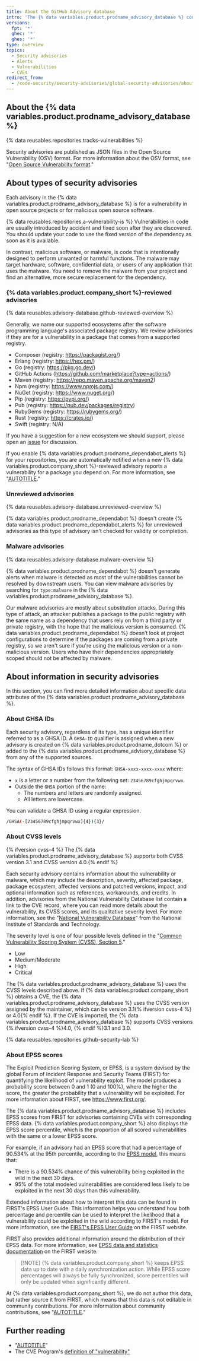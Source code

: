 ```yaml
---
title: About the GitHub Advisory database
intro: 'The {% data variables.product.prodname_advisory_database %} contains a list of known security vulnerabilities and malware, grouped in three categories: {% data variables.product.company_short %}-reviewed advisories, unreviewed advisories, and malware advisories.'
versions:
  fpt: '*'
  ghec: '*'
  ghes: '*'
type: overview
topics:
  - Security advisories
  - Alerts
  - Vulnerabilities
  - CVEs
redirect_from:
  - /code-security/security-advisories/global-security-advisories/about-the-github-advisory-database
---
```


## About the {% data variables.product.prodname_advisory_database %}

{% data reusables.repositories.tracks-vulnerabilities %}

Security advisories are published as JSON files in the Open Source Vulnerability (OSV) format. For more information about the OSV format, see "[Open Source Vulnerability format](https://ossf.github.io/osv-schema/)."

## About types of security advisories

Each advisory in the {% data variables.product.prodname_advisory_database %} is for a vulnerability in open source projects or for malicious open source software.

{% data reusables.repositories.a-vulnerability-is %} Vulnerabilities in code are usually introduced by accident and fixed soon after they are discovered. You should update your code to use the fixed version of the dependency as soon as it is available.

In contrast, malicious software, or malware, is code that is intentionally designed to perform unwanted or harmful functions. The malware may target hardware, software, confidential data, or users of any application that uses the malware. You need to remove the malware from your project and find an alternative, more secure replacement for the dependency.

### {% data variables.product.company_short %}-reviewed advisories

{% data reusables.advisory-database.github-reviewed-overview %}

Generally, we name our supported ecosystems after the software programming language's associated package registry. We review advisories if they are for a vulnerability in a package that comes from a supported registry.

* Composer (registry: https://packagist.org/)
* Erlang (registry: https://hex.pm/)
* Go (registry: https://pkg.go.dev/)
* GitHub Actions (https://github.com/marketplace?type=actions/)
* Maven (registry: https://repo.maven.apache.org/maven2)
* Npm (registry: https://www.npmjs.com/)
* NuGet (registry: https://www.nuget.org/)
* Pip (registry: https://pypi.org/)
* Pub (registry: https://pub.dev/packages/registry)
* RubyGems (registry: https://rubygems.org/)
* Rust (registry: https://crates.io/)
* Swift (registry: N/A)

If you have a suggestion for a new ecosystem we should support, please open an [issue](https://github.com/github/advisory-database/issues) for discussion.

If you enable {% data variables.product.prodname_dependabot_alerts %} for your repositories, you are automatically notified when a new {% data variables.product.company_short %}-reviewed advisory reports a vulnerability for a package you depend on. For more information, see "[AUTOTITLE](/code-security/dependabot/dependabot-alerts/about-dependabot-alerts)."

### Unreviewed advisories

{% data reusables.advisory-database.unreviewed-overview %}

{% data variables.product.prodname_dependabot %} doesn't create {% data variables.product.prodname_dependabot_alerts %} for unreviewed advisories as this type of advisory isn't checked for validity or completion.

### Malware advisories

{% data reusables.advisory-database.malware-overview %}

{% data variables.product.prodname_dependabot %} doesn't generate alerts when malware is detected as most of the vulnerabilities cannot be resolved by downstream users. You can view malware advisories by searching for `type:malware` in the {% data variables.product.prodname_advisory_database %}.

Our malware advisories are mostly about substitution attacks. During this type of attack, an attacker publishes a package to the public registry with the same name as a dependency that users rely on from a third party or private registry, with the hope that the malicious version is consumed. {% data variables.product.prodname_dependabot %} doesn’t look at project configurations to determine if the packages are coming from a private registry, so we aren't sure if you're using the malicious version or a non-malicious version. Users who have their dependencies appropriately scoped should not be affected by malware.

## About information in security advisories

In this section, you can find more detailed information about specific data attributes of the {% data variables.product.prodname_advisory_database %}.

### About GHSA IDs

Each security advisory, regardless of its type, has a unique identifier referred to as a GHSA ID. A `GHSA-ID` qualifier is assigned when a new advisory is created on {% data variables.product.prodname_dotcom %} or added to the {% data variables.product.prodname_advisory_database %} from any of the supported sources.

The syntax of GHSA IDs follows this format: `GHSA-xxxx-xxxx-xxxx` where:

* `x` is a letter or a number from the following set: `23456789cfghjmpqrvwx`.
* Outside the `GHSA` portion of the name:
  * The numbers and letters are randomly assigned.
  * All letters are lowercase.

You can validate a GHSA ID using a regular expression.

```bash copy
/GHSA(-[23456789cfghjmpqrvwx]{4}){3}/
```

### About CVSS levels

{% ifversion cvss-4 %} The {% data variables.product.prodname_advisory_database %} supports both CVSS version 3.1 and CVSS version 4.0.{% endif %}

Each security advisory contains information about the vulnerability or malware, which may include the description, severity, affected package, package ecosystem, affected versions and patched versions, impact, and optional information such as references, workarounds, and credits. In addition, advisories from the National Vulnerability Database list contain a link to the CVE record, where you can read more details about the vulnerability, its CVSS scores, and its qualitative severity level. For more information, see the "[National Vulnerability Database](https://nvd.nist.gov/)" from the National Institute of Standards and Technology.

The severity level is one of four possible levels defined in the "[Common Vulnerability Scoring System (CVSS), Section 5](https://www.first.org/cvss/specification-document)."
* Low
* Medium/Moderate
* High
* Critical

The {% data variables.product.prodname_advisory_database %} uses the CVSS levels described above. If {% data variables.product.company_short %} obtains a CVE, the {% data variables.product.prodname_advisory_database %} uses the CVSS version assigned by the maintainer, which can be version 3.1{% ifversion cvss-4 %} or 4.0{% endif %}. If the CVE is imported, the {% data variables.product.prodname_advisory_database %} supports CVSS versions {% ifversion cvss-4 %}4.0, {% endif %}3.1 and 3.0.

{% data reusables.repositories.github-security-lab %}

### About EPSS scores

The Exploit Prediction Scoring System, or EPSS, is a system devised by the global Forum of Incident Response and Security Teams (FIRST) for quantifying the likelihood of vulnerability exploit. The model produces a probability score between 0 and 1 (0 and 100%), where the higher the score, the greater the probability that a vulnerability will be exploited. For more information about FIRST, see https://www.first.org/.

The {% data variables.product.prodname_advisory_database %} includes EPSS scores from FIRST for advisories containing CVEs with corresponding EPSS data. {% data variables.product.company_short %} also displays the EPSS score percentile, which is the proportion of all scored vulnerabilities with the same or a lower EPSS score.

For example, if an advisory had an EPSS score that had a percentage of 90.534% at the 95th percentile, according to the [EPSS model](https://www.first.org/epss/model), this means that:

* There is a 90.534% chance of this vulnerability being exploited in the wild in the next 30 days.
* 95% of the total modeled vulnerabilities are considered less likely to be exploited in the next 30 days than this vulnerability.

Extended information about how to interpret this data can be found in FIRST's EPSS User Guide. This information helps you understand how both percentage and percentile can be used to interpret the likelihood that a vulnerability could be exploited in the wild according to FIRST's model. For more information, see the [FIRST's EPSS User Guide](https://www.first.org/epss/user-guide) on the FIRST website.

FIRST also provides additional information around the distribution of their EPSS data. For more information, see [EPSS data and statistics documentation](https://www.first.org/epss/data_stats) on the FIRST website.

>[!NOTE] {% data variables.product.company_short %} keeps EPSS data up to date with a daily synchronization action. While EPSS score percentages will always be fully synchronized, score percentiles will only be updated when significantly different.

At {% data variables.product.company_short %}, we do not author this data, but rather source it from FIRST, which means that this data is not editable in community contributions. For more information about community contributions, see "[AUTOTITLE](/code-security/security-advisories/working-with-global-security-advisories-from-the-github-advisory-database/editing-security-advisories-in-the-github-advisory-database)."

## Further reading

* "[AUTOTITLE](/code-security/dependabot/dependabot-alerts/about-dependabot-alerts)"
* The CVE Program's [definition of "vulnerability"](https://www.cve.org/ResourcesSupport/Glossary#glossaryVulnerability)
